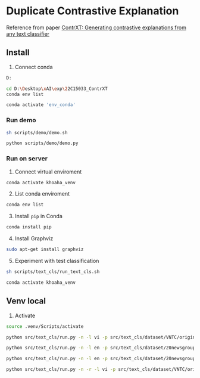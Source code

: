 # Duplicate Contrastive Explanation

Reference from paper [ContrXT: Generating contrastive explanations from any text classifier](https://www.sciencedirect.com/science/article/abs/pii/S1566253521002426)

## Install
1. Connect conda
```sh
D:

cd D:\Desktop\xAI\exp\22C15033_ContrXT
conda env list

conda activate 'env_conda'
```

### Run demo

```sh
sh scripts/demo/demo.sh

python scripts/demo/demo.py
```


### Run on server
1. Connect virtual enviroment
```sh
conda activate khoaha_venv
```

2. List conda enviroment
```sh
conda env list
```

3. Install `pip` in Conda
```sh
conda install pip
```


4. Install Graphviz
```sh
sudo apt-get install graphviz
```

5. Experiment with test classification
```sh
sh scripts/text_cls/run_text_cls.sh
```


```sh
conda activate khoaha_venv
```


## Venv local

1. Activate
```sh
source .venv/Scripts/activate
```

```sh
python src/text_cls/run.py -n -l vi -p src/text_cls/dataset/VNTC/original/train.csv

python src/text_cls/run.py -n -l en -p src/text_cls/dataset/20newsgroups/orginal/train_part_1.csv

python src/text_cls/run.py -n -l en -p src/text_cls/dataset/20newsgroups/orginal/test_part_1.csv -t

python src/text_cls/run.py -n -r -l vi -p src/text_cls/dataset/VNTC/original/train.csv
```